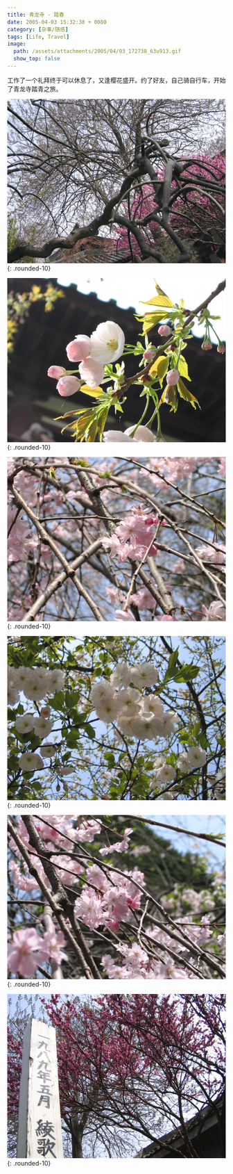 ```yaml
---
title: 青龙寺 - 踏春
date: 2005-04-03 15:32:38 + 0080
category: [杂事/随感]
tags: [Life, Travel]
image:
  path: /assets/attachments/2005/04/03_172738_63u913.gif
  show_top: false
---
```


工作了一个礼拜终于可以休息了，又逢樱花盛开。约了好友，自己骑自行车，开始了青龙寺踏青之旅。  

![樱花](/assets/attachments/2005/04/03_153232_jg9m1.gif){: .rounded-10}

![樱花](/assets/attachments/2005/04/03_172738_63u913.gif){: .rounded-10}

![樱花](/assets/attachments/2005/04/03_172831_pmes16.gif){: .rounded-10}

![樱花](/assets/attachments/2005/04/03_173027_pmes22.gif){: .rounded-10}

![樱花](/assets/attachments/2005/04/03_173315_zwo431.gif){: .rounded-10}

![樱花](/assets/attachments/2005/04/03_170059_tqiw4.gif){: .rounded-10}
